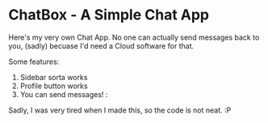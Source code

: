 # ChatBox - A Simple Chat App


Here's my very own Chat App.
No one can actually send messages back to you, (sadly) becuase I'd need a Cloud software for that.

Some features:
1. Sidebar sorta works
2. Profile button works
3. You can send messages! :

Sadly, I was very tired when I made this, so the code is not neat. :P

